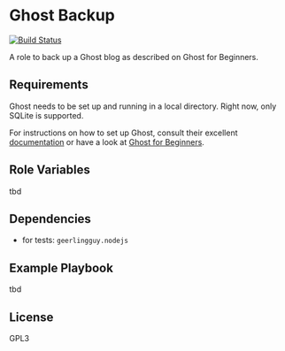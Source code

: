 Ghost Backup
============

[![Build Status](https://travis-ci.org/Logout22/ansible-role-ghost-backup.svg?branch=master)](https://travis-ci.org/Logout22/ansible-role-ghost-backup)

A role to back up a Ghost blog as described on Ghost for Beginners.

Requirements
------------

Ghost needs to be set up and running in a local directory. Right now, only SQLite is supported.

For instructions on how to set up Ghost, consult their excellent [documentation](https://ghost.org/docs/)
or have a look at [Ghost for Beginners](https://www.ghostforbeginners.com/).

Role Variables
--------------

tbd

Dependencies
------------

- for tests: `geerlingguy.nodejs`

Example Playbook
----------------

tbd

License
-------

GPL3
